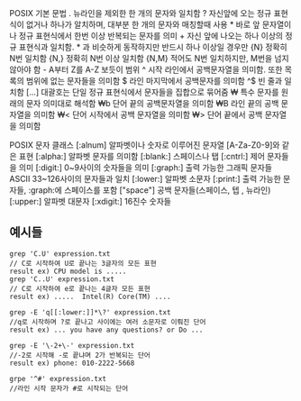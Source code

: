 
POSIX 기본 문법
	.    뉴라인을 제외한 한 개의 문자와 일치함
	?   자신앞에 오는 정규 표현식이 없거나 하나가 알치하며, 대부분 한 개의 문자와 매칭할때 사용
	*    바로 앞 문자열이나 정규 표현식에서 한번 이상 반복되는 문자를 의미
	+   자신 앞에 나오는 하나 이상의 정규 표현식과 일치함. * 과 비슷하게 동작하지만 반드시 하나 이상일 경우만
	{N}   정확히 N번 일치함
	{N,}  정확히 N번 이상 일치함
	{N,M} 적어도 N번 일치하지만, M번을 넘지 않아야 함
	- A부터 Z를 A-Z 보듯이 범위
	^  시작 라인에서 공백문자열을 의미함. 또한 목록의 범위에 없는 문자들을 의미함
	$  라인 마지막에서 공백문자를 의미함
	^$  빈 줄과 일치함
	[...] 대괄호는 단일 정규 표현식에서 문자들을 집합으로 묶어줌
	₩ 특수 문자를 원래의 문자 의미대로 해석함
	₩b 단어 끝의 공백문자열을 의미함
	₩B 라인 끝의 공백 문자열을 의미함
	₩< 단어 시작에서 공백 문자열을 의미함
	₩> 단어 끝에서 공백 문자열을 의미함

POSIX 문자 클래스
	[:alnum] 알파벳이나 숫자로 이루어진 문자열 [A-Za-Z0-9]와 같은 표현
	[:alpha:] 알파벳 문자를 의미함
	[:blank:] 스페이스나 탭
	[:cntrl:] 제어 문자들을 의미
	[:digit:] 0~9사이의 숫자들을 의미
	[:graph:] 출력 가능한 그래픽 문자들 ASCII 33~126사이의 문자들과 일치 
	[:lower:] 알파벳 소문자
	[:print:] 출력 가능한 문자들, :graph:에 스페이스를 포함 
	["space"]  공백 문자들(스페이스, 텝 , 뉴라인)
	[:upper:] 알파벳 대문자
	[:xdigit:] 16진수 숫자들 



## 예시들 

```
grep 'C.U' expression.txt
// C로 시작하여 U로 끝나는 3글자의 모든 표현
result ex) CPU model is .....
grep 'C..U' expression.txt
// C로 시작하여 e로 끝나는 4글자 모든 표현
result ex) .....  Intel(R) Core(TM) ....

grep -E 'q[[:lower:]]*\?' expression.txt
//q로 시작하며 ?로 끝나고 사이에는 여러 소문자로 이뤄진 단어
result ex) ... you have any questions? or Do ...

grep -E '\-2+\-' expression.txt
//-2로 시작해 -로 끝냐며 2가 반복되는 단어
result ex) phone: 010-2222-5668

grpe '^#' expression.txt
//라인 시작 문자가 #로 시작되는 단어

```
